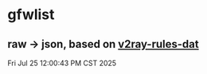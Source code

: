 # gfwlist
## raw -> json, based on [v2ray-rules-dat](https://github.com/Loyalsoldier/v2ray-rules-dat)
Fri Jul 25 12:00:43 PM CST 2025

